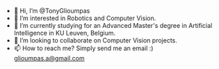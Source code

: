 - 👋 Hi, I’m @TonyGlioumpas
- 👀 I’m interested in Robotics and Computer Vision.
- 🌱 I’m currently studying for an Advanced Master's degree in Artificial Intelligence in KU Leuven, Belgium.
- 💞️ I’m looking to collaborate on Computer Vision projects.
- 📫 How to reach me? Simply send me an email :) glioumpas.a@gmail.com

<!---
TonyGlioumpas/TonyGlioumpas is a ✨ special ✨ repository because its `README.md` (this file) appears on your GitHub profile.
You can click the Preview link to take a look at your changes.
--->
